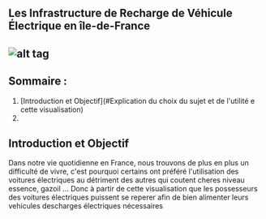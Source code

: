 ## Les Infrastructure de Recharge de Véhicule Électrique en île-de-France 
## ![alt tag](https://static1.caroom.fr/guide/wp-content/uploads/2020/10/temps-recharge-voiture-electrique-1000x484.jpg)
## Sommaire :
1. [Introduction et Objectif](#Explication du choix du sujet et de l'utilité e cette visualisation)
2. 
## Introduction et Objectif
Dans notre vie quotidienne en France, nous trouvons de plus en plus un difficulté de vivre, c'est pourquoi certains ont préféré l'utilisation des voitures électriques au détriment des autres qui coutent cheres niveau essence, gazoil ... 
Donc à partir de cette visualisation que les possesseurs des voitures électriques puissent se reperer afin de bien alimenter leurs vehicules descharges électriques nécessaires 
